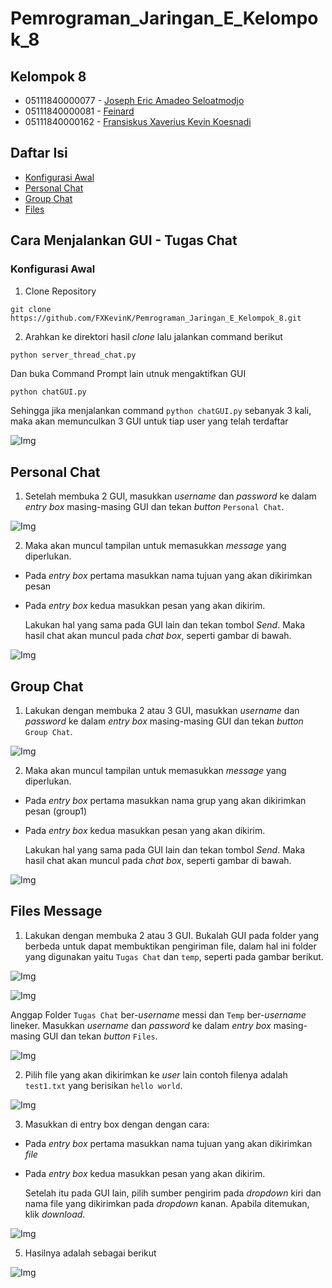 # Pemrograman_Jaringan_E_Kelompok_8

## Kelompok 8
* 05111840000077 - [Joseph Eric Amadeo Seloatmodjo](https://github.com/josepheric)
* 05111840000081 - [Feinard](https://github.com/feinardslim)
* 05111840000162 - [Fransiskus Xaverius Kevin Koesnadi](https://github.com/fxkevink)

## Daftar Isi
* [Konfigurasi Awal](#konfigurasi-awal)
* [Personal Chat](#personal-chat)
* [Group Chat](#group-chat)
* [Files](#files-message)

## Cara Menjalankan GUI - Tugas Chat

### Konfigurasi Awal 

1. Clone Repository

```git
git clone https://github.com/FXKevinK/Pemrograman_Jaringan_E_Kelompok_8.git
```

2. Arahkan ke direktori hasil *clone* lalu jalankan command berikut

```python
python server_thread_chat.py
```
Dan buka Command Prompt lain utnuk mengaktifkan GUI
```
python chatGUI.py
```

Sehingga jika menjalankan command `python chatGUI.py` sebanyak 3 kali, maka akan memunculkan 3 GUI untuk tiap user yang telah terdaftar

![Img](https://github.com/FXKevinK/Pemrograman_Jaringan_E_Kelompok_8/blob/Tugas_Chat/img/guipolos.png)

## Personal Chat

1. Setelah membuka 2 GUI, masukkan *username* dan *password* ke dalam *entry box* masing-masing GUI dan tekan *button* `Personal Chat`.

![Img](https://github.com/FXKevinK/Pemrograman_Jaringan_E_Kelompok_8/blob/Tugas_Chat/img/gui2.png)


2. Maka akan muncul tampilan untuk memasukkan *message* yang diperlukan. 
* Pada *entry box* pertama masukkan nama tujuan yang akan dikirimkan pesan
* Pada *entry box* kedua masukkan pesan yang akan dikirim. 

    Lakukan hal yang sama pada GUI lain dan tekan tombol *Send*. Maka hasil chat akan muncul pada *chat box*, seperti gambar di bawah.

![Img](https://github.com/FXKevinK/Pemrograman_Jaringan_E_Kelompok_8/blob/Tugas_Chat/img/guipc.png)

## Group Chat

1. Lakukan dengan membuka 2 atau 3 GUI, masukkan *username* dan *password* ke dalam *entry box* masing-masing GUI dan tekan *button* `Group Chat`.

![Img](https://github.com/FXKevinK/Pemrograman_Jaringan_E_Kelompok_8/blob/Tugas_Chat/img/allgui.png)

2. Maka akan muncul tampilan untuk memasukkan *message* yang diperlukan. 
* Pada *entry box* pertama masukkan nama grup yang akan dikirimkan pesan (group1) 
* Pada *entry box* kedua masukkan pesan yang akan dikirim. 

    Lakukan hal yang sama pada GUI lain dan tekan tombol *Send*. Maka hasil chat akan muncul pada *chat box*, seperti gambar di bawah.

![Img](https://github.com/FXKevinK/Pemrograman_Jaringan_E_Kelompok_8/blob/Tugas_Chat/img/guigc.png)


## Files Message

1. Lakukan dengan membuka 2 atau 3 GUI. Bukalah GUI pada folder yang berbeda untuk dapat membuktikan pengiriman file, dalam hal ini folder yang digunakan yaitu `Tugas Chat` dan `temp`, seperti pada gambar berikut.

![Img](https://github.com/FXKevinK/Pemrograman_Jaringan_E_Kelompok_8/blob/Tugas_Chat/img/tugaschatt.png)

![Img](https://github.com/FXKevinK/Pemrograman_Jaringan_E_Kelompok_8/blob/Tugas_Chat/img/tempp.png)

Anggap Folder `Tugas Chat` ber-*username* messi dan `Temp` ber-*username* lineker. Masukkan *username* dan *password* ke dalam *entry box* masing-masing GUI dan tekan *button* `Files`.

![Img](https://github.com/FXKevinK/Pemrograman_Jaringan_E_Kelompok_8/blob/Tugas_Chat/img/gui2.png)

2. Pilih file yang akan dikirimkan ke *user* lain contoh filenya adalah `test1.txt` yang berisikan `hello world`.

![Img](https://github.com/FXKevinK/Pemrograman_Jaringan_E_Kelompok_8/blob/Tugas_Chat/img/heloword1.png)

3. Masukkan di entry box dengan dengan cara:
* Pada *entry box* pertama masukkan nama tujuan yang akan dikirimkan *file*
* Pada *entry box* kedua masukkan pesan yang akan dikirim. 

    Setelah itu pada GUI lain, pilih sumber pengirim pada *dropdown* kiri dan nama file yang dikirimkan pada *dropdown* kanan. Apabila ditemukan, klik *download*.

![Img](https://github.com/FXKevinK/Pemrograman_Jaringan_E_Kelompok_8/blob/Tugas_Chat/img/guifile.png)

5. Hasilnya adalah sebagai berikut

![Img](https://github.com/FXKevinK/Pemrograman_Jaringan_E_Kelompok_8/blob/Tugas_Chat/img/heloword2.png)

